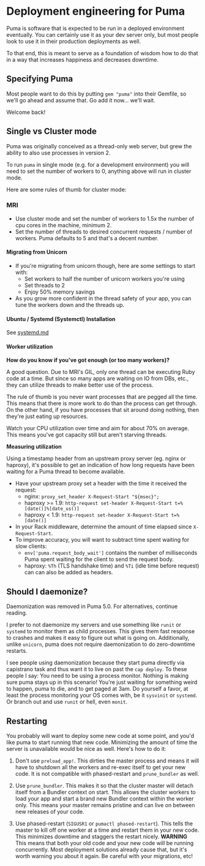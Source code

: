 # Deployment engineering for Puma

Puma is software that is expected to be run in a deployed environment eventually.
You can certainly use it as your dev server only, but most people look to use
it in their production deployments as well.

To that end, this is meant to serve as a foundation of wisdom how to do that
in a way that increases happiness and decreases downtime.

## Specifying Puma

Most people want to do this by putting `gem "puma"` into their Gemfile, so we'll
go ahead and assume that. Go add it now... we'll wait.

Welcome back!

## Single vs Cluster mode

Puma was originally conceived as a thread-only web server, but grew the ability to
also use processes in version 2.

To run `puma` in single mode (e.g. for a development environment) you will need to
set the number of workers to 0, anything above will run in cluster mode.

Here are some rules of thumb for cluster mode:

### MRI

* Use cluster mode and set the number of workers to 1.5x the number of cpu cores
  in the machine, minimum 2.
* Set the number of threads to desired concurrent requests / number of workers.
  Puma defaults to 5 and that's a decent number.

#### Migrating from Unicorn

* If you're migrating from unicorn though, here are some settings to start with:
  * Set workers to half the number of unicorn workers you're using
  * Set threads to 2
  * Enjoy 50% memory savings
* As you grow more confident in the thread safety of your app, you can tune the
  workers down and the threads up.

#### Ubuntu / Systemd (Systemctl) Installation

See [systemd.md](systemd.md)

#### Worker utilization

**How do you know if you've got enough (or too many workers)?**

A good question. Due to MRI's GIL, only one thread can be executing Ruby code at a time.
But since so many apps are waiting on IO from DBs, etc., they can utilize threads
to make better use of the process.

The rule of thumb is you never want processes that are pegged all the time. This
means that there is more work to do than the process can get through. On the other
hand, if you have processes that sit around doing nothing, then they're just eating
up resources.

Watch your CPU utilization over time and aim for about 70% on average. This means
you've got capacity still but aren't starving threads.

**Measuring utilization**

Using a timestamp header from an upstream proxy server (eg. nginx or haproxy), it's
possible to get an indication of how long requests have been waiting for a Puma
thread to become available.

* Have your upstream proxy set a header with the time it received the request:
    * nginx: `proxy_set_header X-Request-Start "${msec}";`
    * haproxy >= 1.9: `http-request set-header X-Request-Start t=%[date()]%[date_us()]`
    * haproxy < 1.9: `http-request set-header X-Request-Start t=%[date()]`
* In your Rack middleware, determine the amount of time elapsed since `X-Request-Start`.
* To improve accuracy, you will want to subtract time spent waiting for slow clients:
    * `env['puma.request_body_wait']` contains the number of milliseconds Puma spent
      waiting for the client to send the request body.
    * haproxy: `%Th` (TLS handshake time) and `%Ti` (idle time before request) can
      can also be added as headers.

## Should I daemonize?

Daemonization was removed in Puma 5.0. For alternatives, continue reading.

I prefer to not daemonize my servers and use something like `runit` or `systemd` to
monitor them as child processes. This gives them fast response to crashes and
makes it easy to figure out what is going on. Additionally, unlike `unicorn`,
puma does not require daemonization to do zero-downtime restarts.

I see people using daemonization because they start puma directly via capistrano
task and thus want it to live on past the `cap deploy`. To these people I say:
You need to be using a process monitor. Nothing is making sure puma stays up in
this scenario! You're just waiting for something weird to happen, puma to die,
and to get paged at 3am. Do yourself a favor, at least the process monitoring
your OS comes with, be it `sysvinit` or `systemd`. Or branch out
and use `runit` or hell, even `monit`.

## Restarting

You probably will want to deploy some new code at some point, and you'd like
puma to start running that new code. Minimizing the amount of time the server
is unavailable would be nice as well. Here's how to do it:

1. Don't use `preload_app!`. This dirties the master process and means it will have
to shutdown all the workers and re-exec itself to get your new code. It is not compatible with phased-restart and `prune_bundler` as well.

1. Use `prune_bundler`. This makes it so that the cluster master will detach itself
from a Bundler context on start. This allows the cluster workers to load your app
and start a brand new Bundler context within the worker only. This means your
master remains pristine and can live on between new releases of your code.

1. Use phased-restart (`SIGUSR1` or `pumactl phased-restart`). This tells the master
to kill off one worker at a time and restart them in your new code. This minimizes
downtime and staggers the restart nicely. **WARNING** This means that both your
old code and your new code will be running concurrently. Most deployment solutions
already cause that, but it's worth warning you about it again. Be careful with your
migrations, etc!
